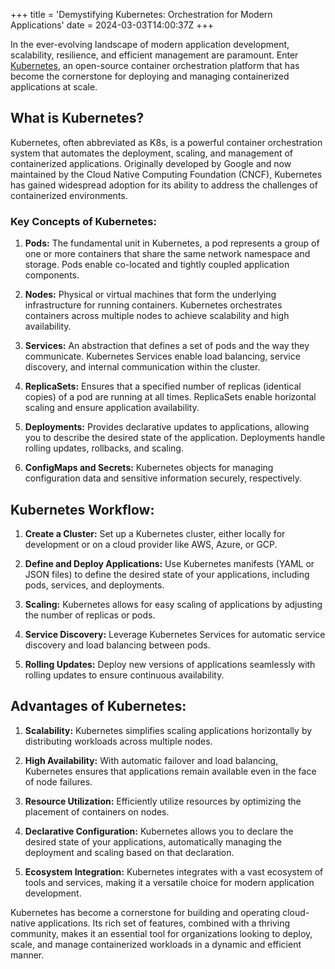 +++
title = 'Demystifying Kubernetes: Orchestration for Modern Applications'
date = 2024-03-03T14:00:37Z
+++

In the ever-evolving landscape of modern application development, scalability, resilience, and efficient management are paramount. Enter [Kubernetes](https://kubernetes.io/), an open-source container orchestration platform that has become the cornerstone for deploying and managing containerized applications at scale.

## What is Kubernetes?

Kubernetes, often abbreviated as K8s, is a powerful container orchestration system that automates the deployment, scaling, and management of containerized applications. Originally developed by Google and now maintained by the Cloud Native Computing Foundation (CNCF), Kubernetes has gained widespread adoption for its ability to address the challenges of containerized environments.

### Key Concepts of Kubernetes:

1. **Pods:** The fundamental unit in Kubernetes, a pod represents a group of one or more containers that share the same network namespace and storage. Pods enable co-located and tightly coupled application components.

2. **Nodes:** Physical or virtual machines that form the underlying infrastructure for running containers. Kubernetes orchestrates containers across multiple nodes to achieve scalability and high availability.

3. **Services:** An abstraction that defines a set of pods and the way they communicate. Kubernetes Services enable load balancing, service discovery, and internal communication within the cluster.

4. **ReplicaSets:** Ensures that a specified number of replicas (identical copies) of a pod are running at all times. ReplicaSets enable horizontal scaling and ensure application availability.

5. **Deployments:** Provides declarative updates to applications, allowing you to describe the desired state of the application. Deployments handle rolling updates, rollbacks, and scaling.

6. **ConfigMaps and Secrets:** Kubernetes objects for managing configuration data and sensitive information securely, respectively.

## Kubernetes Workflow:

1. **Create a Cluster:** Set up a Kubernetes cluster, either locally for development or on a cloud provider like AWS, Azure, or GCP.

2. **Define and Deploy Applications:** Use Kubernetes manifests (YAML or JSON files) to define the desired state of your applications, including pods, services, and deployments.

3. **Scaling:** Kubernetes allows for easy scaling of applications by adjusting the number of replicas or pods.

4. **Service Discovery:** Leverage Kubernetes Services for automatic service discovery and load balancing between pods.

5. **Rolling Updates:** Deploy new versions of applications seamlessly with rolling updates to ensure continuous availability.

## Advantages of Kubernetes:

1. **Scalability:** Kubernetes simplifies scaling applications horizontally by distributing workloads across multiple nodes.

2. **High Availability:** With automatic failover and load balancing, Kubernetes ensures that applications remain available even in the face of node failures.

3. **Resource Utilization:** Efficiently utilize resources by optimizing the placement of containers on nodes.

4. **Declarative Configuration:** Kubernetes allows you to declare the desired state of your applications, automatically managing the deployment and scaling based on that declaration.

5. **Ecosystem Integration:** Kubernetes integrates with a vast ecosystem of tools and services, making it a versatile choice for modern application development.

Kubernetes has become a cornerstone for building and operating cloud-native applications. Its rich set of features, combined with a thriving community, makes it an essential tool for organizations looking to deploy, scale, and manage containerized workloads in a dynamic and efficient manner.
